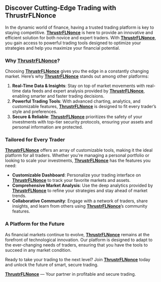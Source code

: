 ## Discover Cutting-Edge Trading with ThrustrFLNonce

In the dynamic world of finance, having a trusted trading platform is key to staying competitive. [**ThrustrFLNonce**](https://thrustrflnonce.org) is here to provide an innovative and efficient solution for both novice and expert traders. With [**ThrustrFLNonce**](https://thrustrflnonce.org), you gain access to powerful trading tools designed to optimize your strategies and help you maximize your financial potential.

### Why [**ThrustrFLNonce**](https://thrustrflnonce.org)?

Choosing [**ThrustrFLNonce**](https://thrustrflnonce.org) gives you the edge in a constantly changing market. Here’s why [**ThrustrFLNonce**](https://thrustrflnonce.org) stands out among other platforms:

1. **Real-Time Data & Insights**: Stay on top of market movements with real-time data feeds and expert analysis provided by [**ThrustrFLNonce**](https://thrustrflnonce.org), enabling smarter and faster trading decisions.
2. **Powerful Trading Tools**: With advanced charting, analytics, and customizable features, [**ThrustrFLNonce**](https://thrustrflnonce.org) is designed to fit every trader’s style and preferences.
3. **Secure & Reliable**: [**ThrustrFLNonce**](https://thrustrflnonce.org) prioritizes the safety of your investments with top-tier security protocols, ensuring your assets and personal information are protected.

### Tailored for Every Trader

[**ThrustrFLNonce**](https://thrustrflnonce.org) offers an array of customizable tools, making it the ideal platform for all traders. Whether you're managing a personal portfolio or looking to scale your investments, [**ThrustrFLNonce**](https://thrustrflnonce.org) has the features you need:

- **Customizable Dashboard**: Personalize your trading interface on [**ThrustrFLNonce**](https://thrustrflnonce.org) to track your favorite markets and assets.
- **Comprehensive Market Analysis**: Use the deep analytics provided by [**ThrustrFLNonce**](https://thrustrflnonce.org) to refine your strategies and stay ahead of market trends.
- **Collaborative Community**: Engage with a network of traders, share insights, and learn from others using [**ThrustrFLNonce**](https://thrustrflnonce.org)’s community features.

### A Platform for the Future

As financial markets continue to evolve, [**ThrustrFLNonce**](https://thrustrflnonce.org) remains at the forefront of technological innovation. Our platform is designed to adapt to the ever-changing needs of traders, ensuring that you have the tools to succeed in any market condition.

Ready to take your trading to the next level? Join [**ThrustrFLNonce**](https://thrustrflnonce.org) today and unlock the future of smart, secure trading.

[**ThrustrFLNonce**](https://thrustrflnonce.org) — Your partner in profitable and secure trading.
